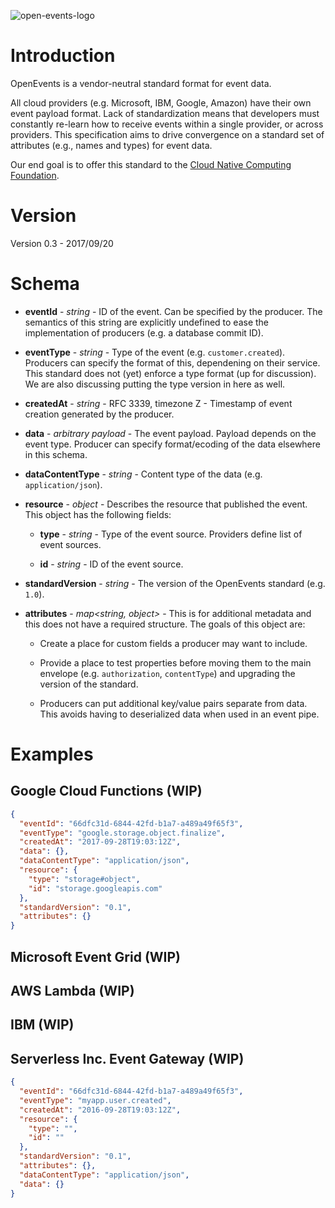 ![open-events-logo](https://camo.githubusercontent.com/29c3e2db43706896fb614fbffae34ef031e5343e/68747470733a2f2f73332e616d617a6f6e6177732e636f6d2f73657276616e742d6173736574732f696d672f6c6f676f312e706e67)

# Introduction

OpenEvents is a vendor-neutral standard format for event data.

All cloud providers (e.g. Microsoft, IBM, Google, Amazon) have their own event payload format. Lack of standardization means that developers must constantly re-learn how to receive events within a single provider, or across providers. This specification aims to drive convergence on a standard set of attributes (e.g., names and types) for event data.  

Our end goal is to offer this standard to the [Cloud Native Computing Foundation](https://www.cncf.io/).

# Version

Version 0.3 - 2017/09/20

# Schema

- **eventId** - *string* - ID of the event.  Can be specified by the producer.  The semantics of this string are explicitly undefined to ease the implementation of producers (e.g. a database commit ID).

- **eventType** - *string* - Type of the event (e.g. `customer.created`).  Producers can specify the format of this, dependening on their service.  This standard does not (yet) enforce a type format (up for discussion).  We are also discussing putting the type version in here as well.

- **createdAt** - *string* - RFC 3339, timezone Z - Timestamp of event creation generated by the producer.

- **data** - *arbitrary payload* - The event payload.  Payload depends on the event type.  Producer can specify format/ecoding of the data elsewhere in this schema.

- **dataContentType** - *string* - Content type of the data (e.g. `application/json`).

- **resource** - *object* - Describes the resource that published the event.  This object has the following fields:

  - **type** - *string* - Type of the event source.  Providers define list of event sources.

  - **id** - *string* - ID of the event source.

- **standardVersion** - *string* - The version of the OpenEvents standard (e.g. `1.0`).

- **attributes** - *map<string, object>* - This is for additional metadata and this does not have a required structure.  The goals of this object are:

  - Create a place for custom fields a producer may want to include.

  - Provide a place to test properties before moving them to the main envelope (e.g. `authorization`, `contentType`) and upgrading the version of the standard.

  - Producers can put additional key/value pairs separate from data.  This avoids having to deserialized data when used in an event pipe.

# Examples

## Google Cloud Functions (WIP)

```json
{
  "eventId": "66dfc31d-6844-42fd-b1a7-a489a49f65f3",
  "eventType": "google.storage.object.finalize",
  "createdAt": "2017-09-28T19:03:12Z",
  "data": {},
  "dataContentType": "application/json",
  "resource": {
    "type": "storage#object",
    "id": "storage.googleapis.com"
  },
  "standardVersion": "0.1",
  "attributes": {}
}

```

## Microsoft Event Grid (WIP)

## AWS Lambda (WIP)

## IBM (WIP)

## Serverless Inc. Event Gateway (WIP)

```json
{
  "eventId": "66dfc31d-6844-42fd-b1a7-a489a49f65f3",
  "eventType": "myapp.user.created",
  "createdAt": "2016-09-28T19:03:12Z",
  "resource": {
    "type": "",
    "id": ""
  },
  "standardVersion": "0.1",
  "attributes": {},
  "dataContentType": "application/json",
  "data": {}
}
```
